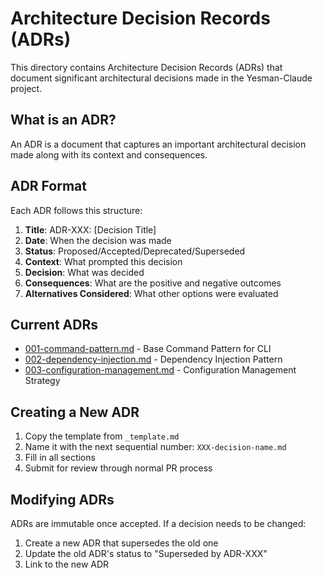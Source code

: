 <!-- 🚫 AI_MODIFY_PROHIBITED -->

# Architecture Decision Records (ADRs)

This directory contains Architecture Decision Records (ADRs) that document significant architectural decisions made in the Yesman-Claude project.

## What is an ADR?

An ADR is a document that captures an important architectural decision made along with its context and consequences.

## ADR Format

Each ADR follows this structure:

1. **Title**: ADR-XXX: [Decision Title]
1. **Date**: When the decision was made
1. **Status**: Proposed/Accepted/Deprecated/Superseded
1. **Context**: What prompted this decision
1. **Decision**: What was decided
1. **Consequences**: What are the positive and negative outcomes
1. **Alternatives Considered**: What other options were evaluated

## Current ADRs

- [001-command-pattern.md](001-command-pattern.md) - Base Command Pattern for CLI
- [002-dependency-injection.md](002-dependency-injection.md) - Dependency Injection Pattern
- [003-configuration-management.md](003-configuration-management.md) - Configuration Management Strategy

## Creating a New ADR

1. Copy the template from `_template.md`
1. Name it with the next sequential number: `XXX-decision-name.md`
1. Fill in all sections
1. Submit for review through normal PR process

## Modifying ADRs

ADRs are immutable once accepted. If a decision needs to be changed:

1. Create a new ADR that supersedes the old one
1. Update the old ADR's status to "Superseded by ADR-XXX"
1. Link to the new ADR
